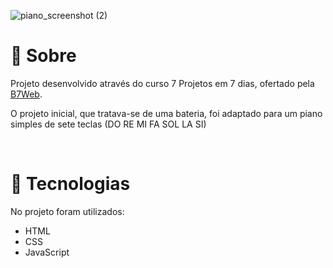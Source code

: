 ![piano_screenshot (2)](https://user-images.githubusercontent.com/86077339/126880275-52b963bc-e6ac-4013-be00-9b07733d2058.png)



# 📄 Sobre

Projeto desenvolvido através do curso 7 Projetos em 7 dias, ofertado pela [B7Web](https://b7web.com.br/).

O projeto inicial, que tratava-se de uma bateria, foi adaptado para um piano simples de sete teclas (DO RE MI FA SOL LA SI)

<br>

# 🚀 Tecnologias

No projeto foram utilizados:
 - HTML
 - CSS
 - JavaScript

